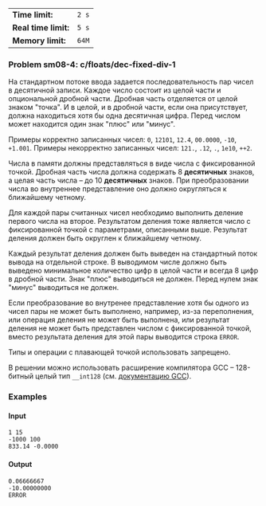 |                      |       |
|----------------------|-------|
| **Time limit:**      | `2 s` |
| **Real time limit:** | `5 s` |
| **Memory limit:**    | `64M` |


### Problem sm08-4: c/floats/dec-fixed-div-1

На стандартном потоке ввода задается последовательность пар чисел в десятичной записи. Каждое число
состоит из целой части и опциональной дробной части. Дробная часть отделяется от целой знаком
"точка". И в целой, и в дробной части, если она присутствует, должна находиться хотя бы одна
десятичная цифра. Перед числом может находится один знак "плюс" или "минус".

Примеры корректно записанных чисел: `0`, `12101`, `12.4`, `00.0000`, `-10`, `+1.001`. Примеры
некорректно записанных чисел: `121.`, `.12`, `.`, `1e10`, `++2`.

Числа в памяти должны представляться в виде числа с фиксированной точкой. Дробная часть числа должна
содержать 8 **десятичных** знаков, а целая часть числа – до 10 **десятичных** знаков. При
преобразовании числа во внутреннее представление оно должно округляться к ближайшему четному.

Для каждой пары считанных чисел необходимо выполнить деление первого числа на второе. Результатом
деления тоже является число с фиксированной точкой с параметрами, описанными выше. Результат деления
должен быть округлен к ближайшему четному.

Каждый результат деления должен быть выведен на стандартный поток вывода на отдельной строке. В
выводимом числе должно быть выведено минимальное количество цифр в целой части и всегда 8 цифр в
дробной части. Знак "плюс" выводиться не должен. Перед нулем знак "минус" выводиться не должен.

Если преобразование во внутренее представление хотя бы одного из чисел пары не может быть выполнено,
например, из-за переполнения, или операция деления не может быть выполнена, или результат деления не
может быть представлен числом с фиксированной точкой, вместо результата деления для этой пары
выводится строка `ERROR`.

Типы и операции с плавающей точкой использовать запрещено.

В решении можно использовать расширение компилятора GCC – 128-битный целый тип `__int128` (см.
[документацию GCC](https://gcc.gnu.org/onlinedocs/gcc/_005f_005fint128.html)).

### Examples

#### Input

    
    
    1 15
    -1000 100
    833.14 -0.0000

#### Output

    
    
    0.06666667
    -10.00000000
    ERROR

